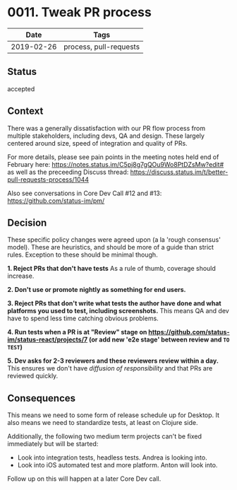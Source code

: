 # 0011. Tweak PR process

| Date | Tags |
|---|---|
| 2019-02-26 | process, pull-requests |


## Status

accepted

## Context

There was a generally dissatisfaction with our PR flow process from multiple stakeholders, including devs, QA and design. These largely centered around size, speed of integration and quality of PRs.

For more details, please see pain points in the meeting notes held end of February here: https://notes.status.im/C5pj8g7gQOu9Wo8PtDZsMw?edit# as well as the preceeding Discuss thread: https://discuss.status.im/t/better-pull-requests-process/1044

Also see conversations in Core Dev Call #12 and #13: https://github.com/status-im/pm/

## Decision

These specific policy changes were agreed upon (a la 'rough consensus' model). These are heuristics, and should be more of a guide than strict rules. Exception to these should be minimal though.

**1. Reject PRs that don't have tests**
As a rule of thumb, coverage should increase.

**2. Don't use or promote nightly as something for end users.**

**3. Reject PRs that don't write what tests the author have done and what platforms you used to test, including screenshots.**
This means QA and dev have to spend less time catching obvious problems.

**4. Run tests when a PR is at "Review" stage on https://github.com/status-im/status-react/projects/7 (or add new 'e2e stage' between review and `TO TEST`)**

**5. Dev asks for 2-3 reviewers and these reviewers review within a day.**
This ensures we don't have *diffusion of responsibility* and that PRs are reviewed quickly.

## Consequences

This means we need to some form of release schedule up for Desktop. It also means we need to standardize tests, at least on Clojure side.

Additionally, the following two medium term projects can't be fixed immediately but will be started:

- Look into integration tests, headless tests. Andrea is looking into.
- Look into iOS automated test and more platform. Anton will look into.

Follow up on this will happen at a later Core Dev call.